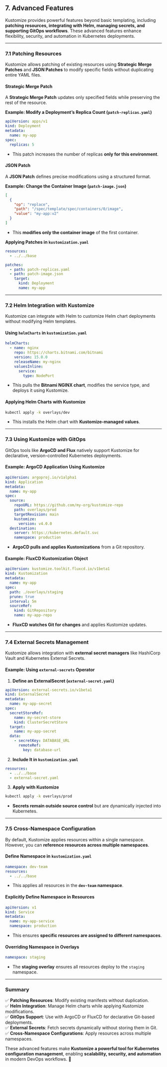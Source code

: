 ## **7. Advanced Features**  

Kustomize provides powerful features beyond basic templating, including **patching resources, integrating with Helm, managing secrets, and supporting GitOps workflows**. These advanced features enhance flexibility, security, and automation in Kubernetes deployments.  

---

### **7.1 Patching Resources**  

Kustomize allows patching of existing resources using **Strategic Merge Patches** and **JSON Patches** to modify specific fields without duplicating entire YAML files.  

#### **Strategic Merge Patch**  
A **Strategic Merge Patch** updates only specified fields while preserving the rest of the resource.  

**Example: Modify a Deployment’s Replica Count (`patch-replicas.yaml`)**  
```yaml
apiVersion: apps/v1
kind: Deployment
metadata:
  name: my-app
spec:
  replicas: 5
```
- This patch increases the number of replicas **only for this environment**.  

#### **JSON Patch**  
A **JSON Patch** defines precise modifications using a structured format.  

**Example: Change the Container Image (`patch-image.json`)**  
```json
[
  {
    "op": "replace",
    "path": "/spec/template/spec/containers/0/image",
    "value": "my-app:v2"
  }
]
```
- This **modifies only the container image** of the first container.  

**Applying Patches in `kustomization.yaml`**  
```yaml
resources:
  - ../../base

patches:
  - path: patch-replicas.yaml
  - path: patch-image.json
    target:
      kind: Deployment
      name: my-app
```

---

### **7.2 Helm Integration with Kustomize**  

Kustomize can integrate with Helm to customize Helm chart deployments without modifying Helm templates.  

#### **Using `helmCharts` in `kustomization.yaml`**  
```yaml
helmCharts:
  - name: nginx
    repo: https://charts.bitnami.com/bitnami
    version: 15.0.0
    releaseName: my-nginx
    valuesInline:
      service:
        type: NodePort
```
- This pulls the **Bitnami NGINX chart**, modifies the service type, and deploys it using Kustomize.  

#### **Applying Helm Charts with Kustomize**  
```sh
kubectl apply -k overlays/dev
```
- This installs the Helm chart with **Kustomize-managed values**.  

---

### **7.3 Using Kustomize with GitOps**  

GitOps tools like **ArgoCD and Flux** natively support Kustomize for declarative, version-controlled Kubernetes deployments.  

#### **Example: ArgoCD Application Using Kustomize**  
```yaml
apiVersion: argoproj.io/v1alpha1
kind: Application
metadata:
  name: my-app
spec:
  source:
    repoURL: https://github.com/my-org/kustomize-repo
    path: overlays/prod
    targetRevision: main
    kustomize:
      version: v4.0.0
  destination:
    server: https://kubernetes.default.svc
    namespace: production
```
- **ArgoCD pulls and applies Kustomizations** from a Git repository.  

#### **Example: FluxCD Kustomization Object**  
```yaml
apiVersion: kustomize.toolkit.fluxcd.io/v1beta1
kind: Kustomization
metadata:
  name: my-app
spec:
  path: ./overlays/staging
  prune: true
  interval: 5m
  sourceRef:
    kind: GitRepository
    name: my-app-repo
```
- **FluxCD watches Git for changes** and applies Kustomize updates.  

---

### **7.4 External Secrets Management**  

Kustomize allows integration with **external secret managers** like HashiCorp Vault and Kubernetes External Secrets.  

#### **Example: Using `external-secrets` Operator**  
1. **Define an ExternalSecret (`external-secret.yaml`)**  
```yaml
apiVersion: external-secrets.io/v1beta1
kind: ExternalSecret
metadata:
  name: my-app-secret
spec:
  secretStoreRef:
    name: my-secret-store
    kind: ClusterSecretStore
  target:
    name: my-app-secret
  data:
    - secretKey: DATABASE_URL
      remoteRef:
        key: database-url
```
2. **Include It in `kustomization.yaml`**  
```yaml
resources:
  - ../../base
  - external-secret.yaml
```
3. **Apply with Kustomize**  
```sh
kubectl apply -k overlays/prod
```
- **Secrets remain outside source control** but are dynamically injected into Kubernetes.  

---

### **7.5 Cross-Namespace Configuration**  

By default, Kustomize applies resources within a single namespace. However, you can **reference resources across multiple namespaces**.  

#### **Define Namespace in `kustomization.yaml`**  
```yaml
namespace: dev-team
resources:
  - ../../base
```
- This applies all resources in the **`dev-team` namespace**.  

#### **Explicitly Define Namespace in Resources**  
```yaml
apiVersion: v1
kind: Service
metadata:
  name: my-app-service
  namespace: production
```
- This ensures **specific resources are assigned to different namespaces**.  

#### **Overriding Namespace in Overlays**  
```yaml
namespace: staging
```
- The **staging overlay** ensures all resources deploy to the `staging` namespace.  

---

### **Summary**  
✅ **Patching Resources**: Modify existing manifests without duplication.  
✅ **Helm Integration**: Manage Helm charts while applying Kustomize modifications.  
✅ **GitOps Support**: Use with ArgoCD or FluxCD for declarative Git-based deployments.  
✅ **External Secrets**: Fetch secrets dynamically without storing them in Git.  
✅ **Cross-Namespace Configurations**: Apply resources across multiple namespaces.  

These advanced features make **Kustomize a powerful tool for Kubernetes configuration management**, enabling **scalability, security, and automation** in modern DevOps workflows. 🚀